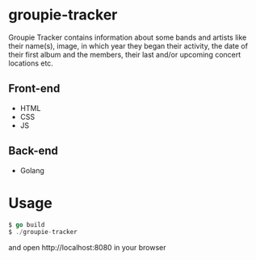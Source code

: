# groupie-tracker

Groupie Tracker contains information about some bands and artists like their name(s), image, in which year they began their activity, the date of their first album and the members, their last and/or upcoming concert locations etc.

## Front-end
* HTML 
* CSS
* JS

## Back-end
* Golang

# Usage
```go
$ go build
$ ./groupie-tracker
```
and open http://localhost:8080 in your browser
